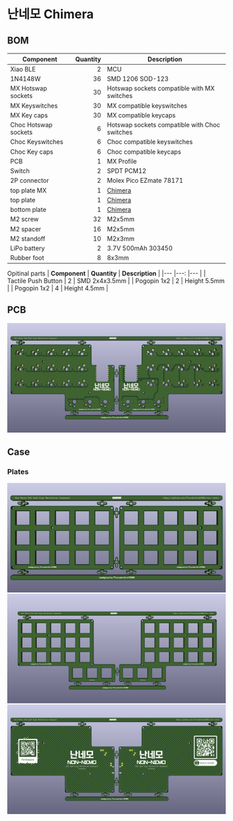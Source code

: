 # 난네모 Chimera

## BOM
| **Component**       | **Quantity** | **Description**  |
|---                  |---:          |---               |
| Xiao BLE            | 2            | MCU              |
| 1N4148W             | 36           | SMD 1206 SOD-123 |
| MX Hotswap sockets  | 30           | Hotswap sockets compatible with MX switches |
| MX Keyswitches      | 30           | MX compatible keyswitches |
| MX Key caps         | 30           | MX compatible keycaps |
| Choc Hotswap sockets| 6            | Hotswap sockets compatible with Choc switches |
| Choc Keyswitches    | 6            | Choc compatible keyswitches |
| Choc Key caps       | 6            | Choc compatible keycaps |
| PCB                 | 1            | MX Profile      |
| Switch              | 2            | SPDT PCM12      |
| 2P connector        | 2            | Molex Pico EZmate 78171 |
| top plate MX        | 1            | [Chimera](../plates/chimera/) |
| top plate           | 1            | [Chimera](../plates/chimera/) |
| bottom plate        | 1            | [Chimera](../plates/chimera/) |
| M2 screw	          | 32           | M2x5mm          |
| M2 spacer           | 16           | M2x5mm          |
| M2 standoff         | 10           | M2x3mm          |
| LiPo battery        | 2            | 3.7V 500mAh 303450 |
| Rubber foot         | 8            | 8x3mm           |

Opitinal parts
| **Component**        | **Quantity** | **Description**  |
|---                   |---:          |---               |
| Tactile Push Button  | 2            | SMD 2x4x3.5mm    |
| Pogopin 1x2          | 2            | Height 5.5mm     |
| Pogopin 1x2          | 4            | Height 4.5mm     |

## PCB
![](../imgs/pcbs/chimera.png)

## Case
### Plates
![](../imgs/pcbs/chimera_top_mx.png)
![](../imgs/pcbs/chimera_top.png)
![](../imgs/pcbs/chimera_bottom.png)